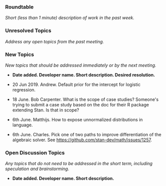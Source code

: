 ### Roundtable
_Short (less than 1 minute) description of work in the past week._

### Unresolved Topics
_Address any open topics from the past meeting._

### New Topics

_New topics that should be addressed immediately or by the next meeting._

* __Date added. Developer name.  Short description.  Desired resolution.__

* 20 Jun 2019. Andrew. Default prior for the intercept for logistic regression.

* 18 June.  Bob Carpenter.  What is the scope of case studies?  Someone's trying to submit a case study based on the doc for their R package extending Stan.  Is that in scope?

* 6th June. Matthijs. How to expose unnormalized distributions in language.

* 6th June. Charles. Pick one of two paths to improve differentiation of the algebraic solver. See https://github.com/stan-dev/math/issues/1257.

### Open Discussion Topics

_Any topics that do not need to be addressed in the short term,
including speculation and brainstorming._

* __Date added. Developer name.  Short description.__
